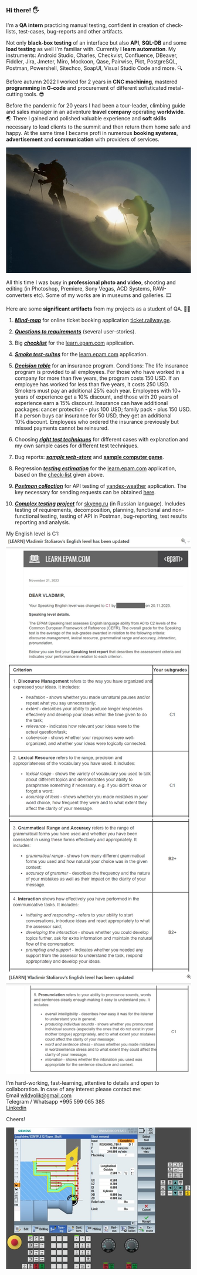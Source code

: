 ### **Hi there!** 🖐 ###

I'm a **QA intern** practicing manual testing, confident in creation of check-lists, test-cases, bug-reports and other artifacts.

Not only **black-box testing** of an interface but also **API**, **SQL-DB** and some **load testing** as well I'm familiar with. Currently I **learn automation**. My instruments: Android Studio, Charles, Checkvist, Confluence, DBeaver, Fiddler, Jira, Jmeter, Miro, Mockoon, Qase, Pairwise, Pict, PostgreSQL, Postman, Powershell, Sitechco, SoapUI, Visual Studio Code and more. 🔍

Before autumn 2022 I worked for 2 years in **CNC machining**, mastered **programming in G-code** and procurement of different sofisticated metal-cutting tools. 😎

Before the pandemic for 20 years I had been a tour-leader, climbing guide and sales manager in an adventure **travel company** operating **worldwide**. 🌏 There I gained and polished valuable experience and **soft skills** necessary to lead clients to the summit and then return them home safe and happy. At the same time I became profi in numerous **booking systems**, **advertisement** and **communication** with providers of services. 

![Climb to Mt Elbrus](https://github.com/Voldemar-QA/Images/blob/main/Elbrus-climb.jpg "Climb to Mt Elbrus, 5642 m. Classic route from the South.")

All this time I was busy in **professional photo and video**, shooting and editing (in Photoshop, Premiere, Sony Vegas, ACD Systems, RAW-converters etc). Some of my works are in museums and galleries. 🎞

Here are some **significant artifacts** from my projects as a student of QA. 👨‍🎓

1. [***Mind-map***](https://miro.com/app/board/uXjVPvR5kGQ=/?share_link_id=969137486748/ "Web-site decomposition") for online ticket booking application [ticket.railway.ge](https://ticket.railway.ge/ "Georgian railways").

2. [***Questions to requirements***](https://docs.google.com/spreadsheets/d/1wVwxVt6Y_gsgqSwQEPTPyHUioSpc-YuH/edit?usp=sharing&ouid=105415505288474678882&rtpof=true&sd=true "Testing of requirements") (several user-stories). 

3. Big [***checklist***](https://docs.google.com/spreadsheets/d/18Yxt6bXUFRgljXRC4knh9G29laaVANsGyBxXDw6erb8/edit?usp=sharing "Functional & non-functional testing") for the [learn.epam.com](https://learn.epam.com "EPAM learning platform") application. 

4. [***Smoke test-suites***](https://docs.google.com/document/d/15NyeihxZqBdsB-HK1iCeAiLTiXJuv3SR74KBVRXuDeI/edit?usp=sharing "15 test-cases in www.Qase.io") for the [learn.epam.com](https://learn.epam.com "EPAM learning platform") application.

5. [***Decision table***](https://docs.google.com/spreadsheets/d/1Bk-55F_so79uQc4V0JIhAN6HgyNEZq4RyPuIwHgHehY/edit?usp=sharing "Combinatorics technique") for an insurance program. Conditions: The life insurance program is provided to all employees. For those who have worked in a company for more than five years, the program costs 150 USD. If an employee has worked for less than five years, it costs 250 USD. Smokers must pay an additional 25% each year. Employees with 10+ years of experience get a 10% discount, and those with 20 years of experience earn a 15% discount. Insurance can have additional packages: cancer protection - plus 100 USD; family pack - plus 150 USD. If a person buys car insurance for 50 USD, they get an additional 10% discount. Employees who ordered the insurance previously but missed payments cannot be reinsured.

6. Choosing [***right test techniques***](https://docs.google.com/document/d/1C8JB1dRW4cqxKqrtW8DPRFC4dxXsOyIF/edit?usp=sharing&ouid=105415505288474678882&rtpof=true&sd=true "EPAM learning platform") for different cases with explanation and my own sample cases for different test techniques.

7. Bug reports: [***sample web-store***](https://docs.google.com/document/d/1DYOHFGlMfoGjTAntnSOWmCKIH04kDKSyEt9MPV39Kdo/edit?usp=sharing "Screenshots from Jira bug-tracking system") and [**sample computer game**](https://docs.google.com/document/d/17tjsF-Mf28RJlxRF6r9r5ysA7K7X6AX5lQq2NZHWESs/edit?usp=sharing "Screenshots from Jira bug-tracking system").

8. Regression [***testing estimation***](https://docs.google.com/document/d/121PTnPtiYDMQHKdg2vwMIe98cY84NGXa/edit?usp=sharing&ouid=105415505288474678882&rtpof=true&sd=true "Work breakdow structure (WBS) and other techniques") for the [learn.epam.com](https://learn.epam.com "EPAM learning platform") application, based on the [check-list](https://docs.google.com/spreadsheets/d/18Yxt6bXUFRgljXRC4knh9G29laaVANsGyBxXDw6erb8/edit#gid=2133337874 "Regression check-list for EPAM learning platform") given above.

9. [***Postman collection***](https://drive.google.com/file/d/1ySB6abp5n4q_fCeEB6rrCR6QD_h-WM16/view?usp=sharing "Testing of API") for API testing of [yandex-weather](https://yandex.com.ge/weather "Weather forecast") application. The key necessary for sending requests can be obtained [here](https://developer.tech.yandex.ru/?from=commercial "Instructions are in Russian").

10. [***Complex testing project***](https://drive.google.com/file/d/15DmbPPI3zHDn-pAFrDMnwLQqddWsCsy9/view?usp=sharing "Full-fledged testing project") for [skyeng.ru](https://skyeng.ru/ "Skyeng learning platform") (in Russian language). Includes testing of requirements, decomposition, planning, functional and non-functional testing, testing of API in Postman, bug-reporting, test results reporting and analysis.

My English level is C1:
![English level assessment1](https://github.com/Voldemar-QA/Images/blob/main/English1.jpg "English level assessment - 1")
![English level assessment2](https://github.com/Voldemar-QA/Images/blob/main/English2.jpg "English level assessment - 2")
![English level assessment3](https://github.com/Voldemar-QA/Images/blob/main/English3.jpg "English level assessment - 3")
![English level assessment4](https://github.com/Voldemar-QA/Images/blob/main/English4.jpg "English level assessment - 4")

I'm hard-working, fast-learning, attentive to details and open to collaboration. In case of any interest please contact me:<br>
Email wildvolik@gmail.com <br>
Telegram / Whatsapp +995 599 065 385<br>
[Linkedin](https://www.linkedin.com/in/vladimir-stoliarov-610422234 "Vladimir Stoliarov at Linkedin")

Cheers!

![CNC G-code program visualization](https://github.com/Voldemar-QA/Images/blob/main/Sinutrain.jpg "CNC G-code program visualization")
